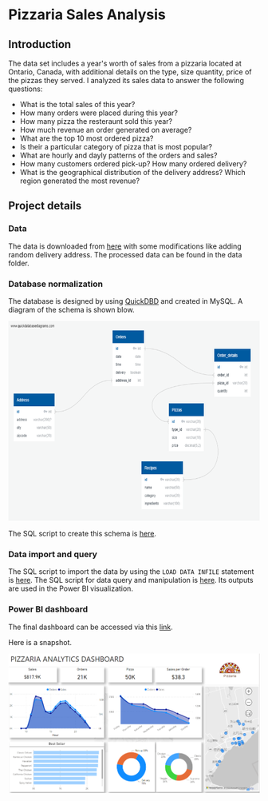# Pizzaria Sales Analysis

## Introduction
The data set includes a year's worth of sales from a pizzaria located at Ontario, Canada, with additional details on the type, size quantity, price of the pizzas they served. I analyzed its sales data to answer the following questions:
- What is the total sales of this year?
- How many orders were placed during this year?
- How many pizza the resteraunt sold this year?
- How much revenue an order generated on average?
- What are the top 10 most ordered pizza?
- Is their a particular category of pizza that is most popular?
- What are hourly and dayly patterns of the orders and sales?
- How many customers ordered pick-up? How many ordered delivery?
- What is the geographical distribution of the delivery address? Which region generated the most revenue?

## Project details
### Data  
The data is downloaded from [here](https://www.mavenanalytics.io/data-playground?search=pizza) with some modifications like adding random delivery address.
The processed data can be found in the data folder.

### Database normalization
The database is designed by using [QuickDBD](https://www.quickdatabasediagrams.com/) and created in MySQL. 
A diagram of the schema is shown blow. 

<img src="schema.png" width="700" height="400">

The SQL script to create this schema is [here](create_database.sql).

### Data import and query
The SQL script to import the data by using the `LOAD DATA INFILE` statement is [here](load_data.sql).
The SQL script for data query and manipulation is [here](query.sql). Its outputs are used in the Power BI visualization.

### Power BI dashboard
The final dashboard can be accessed via this [link](https://app.powerbi.com/view?r=eyJrIjoiYTM2ZGQ0YjgtNWE5NC00YTYzLThmM2EtODEzNDk4MzIxNWMxIiwidCI6IjYwOWZhZWMwLTQwYmYtNDM1YS1hMGU0LTQ4MzQ1YzEyNWM5NSJ9).

Here is a snapshot.

![](dashboard.PNG)

